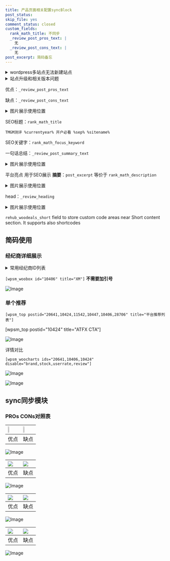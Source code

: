 ```yaml
---
title: 产品页面相关配置syncBlock
post_status: 
skip_file: yes
comment_status: closed
custom_fields:
  rank_math_title: 不同步
  _review_post_pros_text: |
    无
  _review_post_cons_text: |
    无
post_excerpt: 简码备忘
---
```

<details><summary>wordpress多站点无法新建站点</summary>

<li>和报错需要清理cookies一样的原因</li>
<li>wp-config.php里面<code>define( 'SUBDOMAIN_INSTALL', false );//子域名安装</code></li>
<li>新建子站点是用<code>define( 'SUBDOMAIN_INSTALL', true);//子域名安装</code> 完成以后，改成<code>false</code></li>
</details>

<details><summary>站点升级和相关版本问题</summary>

<p>wordpress：5.9.9
woocommerce：7.5.1
出现问题的地方：主题选项里面>><strong>Product layout >>compact style</strong></p>
<p>如何出现没有用过的字段 导致无法保存。先导出配置 然后进行修改，后面再次恢复即可。</p>
<p>出现部分字段无法显示时，需要返回默认布局后，对产品进行保存就好了。</p>
<p></p>
</details>

优点：`_review_post_pros_text`

缺点：`_review_post_cons_text`

<details><summary>图片展示使用位置</summary>

<img src="https://prod-files-secure.s3.us-west-2.amazonaws.com/39ed1227-6d7d-4570-be36-9ccd4a2c4241/f51d3d83-55d4-4bdf-9604-f37ec77ab556/Untitled.png?X-Amz-Algorithm=AWS4-HMAC-SHA256&X-Amz-Content-Sha256=UNSIGNED-PAYLOAD&X-Amz-Credential=ASIAZI2LB4667OFXR2HT%2F20250505%2Fus-west-2%2Fs3%2Faws4_request&X-Amz-Date=20250505T165519Z&X-Amz-Expires=3600&X-Amz-Security-Token=IQoJb3JpZ2luX2VjEIj%2F%2F%2F%2F%2F%2F%2F%2F%2F%2FwEaCXVzLXdlc3QtMiJIMEYCIQCwn%2BuvwDW24eP0rdUBAaCcAsLmLfWe7zjsfo7YujhXowIhAJj2A889Uje5KT0TL14mi7HgAAAj4eh%2BLyqNV%2FYj6ZaOKv8DCDEQABoMNjM3NDIzMTgzODA1IgzacJKdqTFRcW1J0Woq3APLzlzwObswASVCVlmbnWJSRybC86VhT%2B8rliEobs7GfWufaU0HhjBuJm%2FWgKfben8QAFQnRsO60VigQau8JTWR8NnyEvDE2MGcm2lXjdrDEZFn9l%2Fw3a%2BGz7AS%2BN0dQ8u2JIPI4761dWz8FpDcHuvEg4ovGm2HfgLOKp9zomwmH51EpTzHFepYdb9SHNzm19cdqDE0gT8QfmugsAfDdP1367OxJhWNy%2FUpG3nax9DxIE%2BBypNU0LAO5kUo9UNFsXSRcDU7EywVZHv9llC0D%2FfR87P4h2jC0%2FHWUEJVF%2B%2Bo9vqSaWGtg3TF8T6qTIQxlohycKvz%2BS81yTGPkQvuI7HdM1fbGcRk4bYCFgU1yxdITmJKNmZ2hq5VVOjgPVUJ8gkKQ5M2W5ZmTc5XwZ5CSDP6eNmJae8V0i1OFgEXuledArndqEKniVtXtE62jHumjqiQ09yDebJZNV8CewjZr%2Bd%2BUTE9lgabCsyStqOTmNk4KlnlQt0Nwpjmiqfecm7PKALNXnknhKxhjnCVVhmfVee663xvojAm7Nb%2BhCCSLu63R0DTOTyrZnSK29zNUMR2nydLuzH4Y1Q1CJsADKt0q6vfr1qd%2FlIbNrYtXUCu%2FMhMt48imc%2BsnfmArZuIczDsx%2BPABjqkAbiKmwsWOQKWyun79QFvkxef5EPWOqLpzJGJWrXIfgep1z6TwR95i1eSL43I9vwtHXhjZF8tcz%2FLArhysZIPsgIoOwPXRNMb%2BrigVWkMASXUPdcn%2BBoakQLTBXLNMuSNluaS9W2B3F1wkMkpzK5KisGErnUNiNNLEbA%2FXDA2Xbjm2ZyP4R%2BanRHsDKM9dl5nqtHAMtIH8Z%2FCScLawjwgOZ8AE93Q&X-Amz-Signature=f3f5180ee25b184240e08cc333a55536892a368a342ac11d94d9b8df97b94676&X-Amz-SignedHeaders=host&x-id=GetObject" alt="Image">
</details>

SEO标题：`rank_math_title`

`TMGM测评 %currentyear% 开户必看 %sep% %sitename%`

SEO关键字：`rank_math_focus_keyword`

一句话总结：`_review_post_summary_text`

<details><summary>图片展示使用位置</summary>

<img src="https://prod-files-secure.s3.us-west-2.amazonaws.com/39ed1227-6d7d-4570-be36-9ccd4a2c4241/4b96a922-296c-4f4e-8630-d1c870cbce01/Untitled.png?X-Amz-Algorithm=AWS4-HMAC-SHA256&X-Amz-Content-Sha256=UNSIGNED-PAYLOAD&X-Amz-Credential=ASIAZI2LB4667ZNPOWT6%2F20250505%2Fus-west-2%2Fs3%2Faws4_request&X-Amz-Date=20250505T165519Z&X-Amz-Expires=3600&X-Amz-Security-Token=IQoJb3JpZ2luX2VjEIj%2F%2F%2F%2F%2F%2F%2F%2F%2F%2FwEaCXVzLXdlc3QtMiJIMEYCIQDO8Eutv7cn%2B6Dlo6OWZKhpzS3k85ewdyoxjnpE%2BR5j%2FQIhAPUkocoeUrxabs3Qb4jhkMC7p6lgJFhnQb4r%2Bglt1qNfKv8DCDEQABoMNjM3NDIzMTgzODA1IgzEb1wEezwgrFXbk8Eq3AOQrL7O%2Fy%2BiRGBOPTe9fllBE6WK5O5f0azUVlFRn69id481m2fKM20VU%2Bf3PAlgHZi4u5yzElH%2B6CGeCb791V3wWTxDUjO9y5DVuAcaOHSIIM0suA4AqA1I455lR3KeqP1tQprHgUHHr%2BUWZn1JqyHQmbqfZFYR2UzCu3n%2BRyzT999td11Zywhz%2BFimKCwrebn1t78%2FWdwcLjQtnXqhqdQwuQ59s%2F8hC3HRN3eN3TmTMKygB5bX1R9DqFERJREe9stCBhtcp8tyoRLJoOxxKwHcFNhi9nk4rfF1QThkWpg%2FgDBGrEQfcykPGqAcDUmF35iaWdcCz57QspN%2FFRi%2FReaUllgYmO7Kb8nsHiYehtRakrf1DsyVNM8uddQsqMGneYqqZx4gNeAbo7PjdChnm2DhqdGscA3wE9InANmyY%2FK00AHoFk9dUGaOpVmklg7er5dTf88Ku%2FMVWwj2CRfnxTRPAyqMIC2V4NwnBiGt1W8%2BZaBShZh3hvpHyUzwxovCYAlX5cx7ck1hJMVTjAbL9sgVb2F0PDObFj9LYzNw5NvVAYNkTUMOU9zM5Tc6ZObEx2fYsWM2D1%2B6I%2BN4YB%2FJpPRj7H4iGElhsBg3pZ%2F9VjeRdml779DHOa2vW%2B7A3DDEx%2BPABjqkAfB3kGy7pUjNZLWrC2svu76tx7tvmRPMlUa2NiNegCQBBBizS3GLCGHE4eNzs92mf9%2BbiGdzSyGi5YG0fCm7A6mOlzPnDIjtBZOFzpNsmxTvLUy10G%2Bhdk%2B%2BhgiK5fOlGUOfO6pmFwNTDpkpz20DjOIudWa3yhhOK4X2SWQ1JtmcLsXWhIwXmmUNYDt6ZcMdILlGmdVRkfwFbIKtS6xBLisPuyBh&X-Amz-Signature=93af9d9aae292f33e767e3a1a6658e90f242c6044eaf8e68f2d866ee84410036&X-Amz-SignedHeaders=host&x-id=GetObject" alt="Image">
</details>

平台亮点 用于SEO展示 **摘要**：`post_excerpt`  等价于 `rank_math_description`

<details><summary>图片展示使用位置</summary>

<img src="https://prod-files-secure.s3.us-west-2.amazonaws.com/39ed1227-6d7d-4570-be36-9ccd4a2c4241/1ee11f63-b60a-4dfe-a7a7-d58ff23b5d88/Untitled.png?X-Amz-Algorithm=AWS4-HMAC-SHA256&X-Amz-Content-Sha256=UNSIGNED-PAYLOAD&X-Amz-Credential=ASIAZI2LB4662WZX3JPR%2F20250505%2Fus-west-2%2Fs3%2Faws4_request&X-Amz-Date=20250505T165520Z&X-Amz-Expires=3600&X-Amz-Security-Token=IQoJb3JpZ2luX2VjEIj%2F%2F%2F%2F%2F%2F%2F%2F%2F%2FwEaCXVzLXdlc3QtMiJHMEUCICyHvFn8t3qNtfvUu4hHedNxyv2dSdOpsq%2FOlgs8HMEJAiEA8TlJig7VWHNv24dtYyMnvUJFw3wWU%2Fe2PKw7%2BNDK3nAq%2FwMIMRAAGgw2Mzc0MjMxODM4MDUiDB4vO%2BBV8lLG28ROZSrcA6aIsNA79danKDwISPLvySNoby9UWsTi%2F%2FSJhHak5xe6o12h1DdJNZe6Db8FcbK212ycYBMN8gqXYN68OQj7pCnLrRuuMF0zgNfkkm1OJOzSxFlHHMKrEYqJ%2Bc3pcM%2BAt%2Bkg9eGtSmlGGMhzQaBQEtPgJcfmjrqrY%2F6SGIePwnRwYaumZkyBV%2BV%2FGKF0RQ7lCxwNJrqnQT56W1vXuPBHuZq7TEsnBJ1fL5suDCMBxQKNyt%2BLu%2Bhdex2pBzE3iQAiC19ncPDRUMzLSV6pd4sOKdQXoONvm%2FTlw5uyLN5ucpoVt2hbUXqnBUfpt9tE9PHyBOMspJBm00DvAKLa1Vm8fssmpwsR8nRv%2F0fVWdypnRCcecD0avHDEBICZFS69SfMSQqpgGtth7UyhRfK5%2B4yDFEJclS05LoHtJNYx8ii2a42v5c04cGvRgSNrAzOqDNj0JSqna3SclAAiNGWTeiPDCkLFxzXU0IHPS8Ah5QfEAPLeBLtqOc9LDQom4IP0ZwOkVkr9tFPy1%2B6IQ8WvuJMZEgDqdcbTnKmcZx9A4AKZOJq%2BBnFOYjPo1sn735REXPB%2FwU7QptqevZ81jn1ECcBidd0SLG8wGob6w5v4bdlGPh%2BaSYb%2FvESs6g8owNJMN3I48AGOqUBh7SC5p5jz8%2B6ifWGlawVRzEkYwSPMmAzxOHMxnAoLBB09Zklsto4gcBd3iLkojXai0TuQprXLbW2Gq64R8tZZqmy2mLiU0dnhn6evnxJ%2FIbF6rCQuf7igwI5WLAjN8IfQ%2FQYlVZ66psCA5KNgJm%2BHrqhhDGW3t2h7VULaTn9bQgh%2Fvhg%2FfBRFKyS7ZIGylqQ4X2GSLSWrHdiGWYOyhLHujwHvZSd&X-Amz-Signature=ccbbf2fe51e8c26245c000ab7a7c6570b5db8074e4e027030f198068ca1feeaa&X-Amz-SignedHeaders=host&x-id=GetObject" alt="Image">
<img src="https://prod-files-secure.s3.us-west-2.amazonaws.com/39ed1227-6d7d-4570-be36-9ccd4a2c4241/ad4118b5-78d8-4fbe-801e-3b29b5d99c01/Untitled.png?X-Amz-Algorithm=AWS4-HMAC-SHA256&X-Amz-Content-Sha256=UNSIGNED-PAYLOAD&X-Amz-Credential=ASIAZI2LB4662WZX3JPR%2F20250505%2Fus-west-2%2Fs3%2Faws4_request&X-Amz-Date=20250505T165520Z&X-Amz-Expires=3600&X-Amz-Security-Token=IQoJb3JpZ2luX2VjEIj%2F%2F%2F%2F%2F%2F%2F%2F%2F%2FwEaCXVzLXdlc3QtMiJHMEUCICyHvFn8t3qNtfvUu4hHedNxyv2dSdOpsq%2FOlgs8HMEJAiEA8TlJig7VWHNv24dtYyMnvUJFw3wWU%2Fe2PKw7%2BNDK3nAq%2FwMIMRAAGgw2Mzc0MjMxODM4MDUiDB4vO%2BBV8lLG28ROZSrcA6aIsNA79danKDwISPLvySNoby9UWsTi%2F%2FSJhHak5xe6o12h1DdJNZe6Db8FcbK212ycYBMN8gqXYN68OQj7pCnLrRuuMF0zgNfkkm1OJOzSxFlHHMKrEYqJ%2Bc3pcM%2BAt%2Bkg9eGtSmlGGMhzQaBQEtPgJcfmjrqrY%2F6SGIePwnRwYaumZkyBV%2BV%2FGKF0RQ7lCxwNJrqnQT56W1vXuPBHuZq7TEsnBJ1fL5suDCMBxQKNyt%2BLu%2Bhdex2pBzE3iQAiC19ncPDRUMzLSV6pd4sOKdQXoONvm%2FTlw5uyLN5ucpoVt2hbUXqnBUfpt9tE9PHyBOMspJBm00DvAKLa1Vm8fssmpwsR8nRv%2F0fVWdypnRCcecD0avHDEBICZFS69SfMSQqpgGtth7UyhRfK5%2B4yDFEJclS05LoHtJNYx8ii2a42v5c04cGvRgSNrAzOqDNj0JSqna3SclAAiNGWTeiPDCkLFxzXU0IHPS8Ah5QfEAPLeBLtqOc9LDQom4IP0ZwOkVkr9tFPy1%2B6IQ8WvuJMZEgDqdcbTnKmcZx9A4AKZOJq%2BBnFOYjPo1sn735REXPB%2FwU7QptqevZ81jn1ECcBidd0SLG8wGob6w5v4bdlGPh%2BaSYb%2FvESs6g8owNJMN3I48AGOqUBh7SC5p5jz8%2B6ifWGlawVRzEkYwSPMmAzxOHMxnAoLBB09Zklsto4gcBd3iLkojXai0TuQprXLbW2Gq64R8tZZqmy2mLiU0dnhn6evnxJ%2FIbF6rCQuf7igwI5WLAjN8IfQ%2FQYlVZ66psCA5KNgJm%2BHrqhhDGW3t2h7VULaTn9bQgh%2Fvhg%2FfBRFKyS7ZIGylqQ4X2GSLSWrHdiGWYOyhLHujwHvZSd&X-Amz-Signature=a516cc6109e6a44ac4b891dc950c5ff7a54e4876ded2fb12cef7e748053d89cb&X-Amz-SignedHeaders=host&x-id=GetObject" alt="Image">
<img src="https://prod-files-secure.s3.us-west-2.amazonaws.com/39ed1227-6d7d-4570-be36-9ccd4a2c4241/a38cf7c9-a79c-4b64-9e94-13589fe0758b/Untitled.png?X-Amz-Algorithm=AWS4-HMAC-SHA256&X-Amz-Content-Sha256=UNSIGNED-PAYLOAD&X-Amz-Credential=ASIAZI2LB4662WZX3JPR%2F20250505%2Fus-west-2%2Fs3%2Faws4_request&X-Amz-Date=20250505T165520Z&X-Amz-Expires=3600&X-Amz-Security-Token=IQoJb3JpZ2luX2VjEIj%2F%2F%2F%2F%2F%2F%2F%2F%2F%2FwEaCXVzLXdlc3QtMiJHMEUCICyHvFn8t3qNtfvUu4hHedNxyv2dSdOpsq%2FOlgs8HMEJAiEA8TlJig7VWHNv24dtYyMnvUJFw3wWU%2Fe2PKw7%2BNDK3nAq%2FwMIMRAAGgw2Mzc0MjMxODM4MDUiDB4vO%2BBV8lLG28ROZSrcA6aIsNA79danKDwISPLvySNoby9UWsTi%2F%2FSJhHak5xe6o12h1DdJNZe6Db8FcbK212ycYBMN8gqXYN68OQj7pCnLrRuuMF0zgNfkkm1OJOzSxFlHHMKrEYqJ%2Bc3pcM%2BAt%2Bkg9eGtSmlGGMhzQaBQEtPgJcfmjrqrY%2F6SGIePwnRwYaumZkyBV%2BV%2FGKF0RQ7lCxwNJrqnQT56W1vXuPBHuZq7TEsnBJ1fL5suDCMBxQKNyt%2BLu%2Bhdex2pBzE3iQAiC19ncPDRUMzLSV6pd4sOKdQXoONvm%2FTlw5uyLN5ucpoVt2hbUXqnBUfpt9tE9PHyBOMspJBm00DvAKLa1Vm8fssmpwsR8nRv%2F0fVWdypnRCcecD0avHDEBICZFS69SfMSQqpgGtth7UyhRfK5%2B4yDFEJclS05LoHtJNYx8ii2a42v5c04cGvRgSNrAzOqDNj0JSqna3SclAAiNGWTeiPDCkLFxzXU0IHPS8Ah5QfEAPLeBLtqOc9LDQom4IP0ZwOkVkr9tFPy1%2B6IQ8WvuJMZEgDqdcbTnKmcZx9A4AKZOJq%2BBnFOYjPo1sn735REXPB%2FwU7QptqevZ81jn1ECcBidd0SLG8wGob6w5v4bdlGPh%2BaSYb%2FvESs6g8owNJMN3I48AGOqUBh7SC5p5jz8%2B6ifWGlawVRzEkYwSPMmAzxOHMxnAoLBB09Zklsto4gcBd3iLkojXai0TuQprXLbW2Gq64R8tZZqmy2mLiU0dnhn6evnxJ%2FIbF6rCQuf7igwI5WLAjN8IfQ%2FQYlVZ66psCA5KNgJm%2BHrqhhDGW3t2h7VULaTn9bQgh%2Fvhg%2FfBRFKyS7ZIGylqQ4X2GSLSWrHdiGWYOyhLHujwHvZSd&X-Amz-Signature=0eaf7452be292632e868d689f322971903544670e93f922bfe55ba1a1e3133fe&X-Amz-SignedHeaders=host&x-id=GetObject" alt="Image">
<img src="https://prod-files-secure.s3.us-west-2.amazonaws.com/39ed1227-6d7d-4570-be36-9ccd4a2c4241/7da6fc1e-d2ac-42ae-8c75-cb5749aa18f6/Untitled.png?X-Amz-Algorithm=AWS4-HMAC-SHA256&X-Amz-Content-Sha256=UNSIGNED-PAYLOAD&X-Amz-Credential=ASIAZI2LB4662WZX3JPR%2F20250505%2Fus-west-2%2Fs3%2Faws4_request&X-Amz-Date=20250505T165520Z&X-Amz-Expires=3600&X-Amz-Security-Token=IQoJb3JpZ2luX2VjEIj%2F%2F%2F%2F%2F%2F%2F%2F%2F%2FwEaCXVzLXdlc3QtMiJHMEUCICyHvFn8t3qNtfvUu4hHedNxyv2dSdOpsq%2FOlgs8HMEJAiEA8TlJig7VWHNv24dtYyMnvUJFw3wWU%2Fe2PKw7%2BNDK3nAq%2FwMIMRAAGgw2Mzc0MjMxODM4MDUiDB4vO%2BBV8lLG28ROZSrcA6aIsNA79danKDwISPLvySNoby9UWsTi%2F%2FSJhHak5xe6o12h1DdJNZe6Db8FcbK212ycYBMN8gqXYN68OQj7pCnLrRuuMF0zgNfkkm1OJOzSxFlHHMKrEYqJ%2Bc3pcM%2BAt%2Bkg9eGtSmlGGMhzQaBQEtPgJcfmjrqrY%2F6SGIePwnRwYaumZkyBV%2BV%2FGKF0RQ7lCxwNJrqnQT56W1vXuPBHuZq7TEsnBJ1fL5suDCMBxQKNyt%2BLu%2Bhdex2pBzE3iQAiC19ncPDRUMzLSV6pd4sOKdQXoONvm%2FTlw5uyLN5ucpoVt2hbUXqnBUfpt9tE9PHyBOMspJBm00DvAKLa1Vm8fssmpwsR8nRv%2F0fVWdypnRCcecD0avHDEBICZFS69SfMSQqpgGtth7UyhRfK5%2B4yDFEJclS05LoHtJNYx8ii2a42v5c04cGvRgSNrAzOqDNj0JSqna3SclAAiNGWTeiPDCkLFxzXU0IHPS8Ah5QfEAPLeBLtqOc9LDQom4IP0ZwOkVkr9tFPy1%2B6IQ8WvuJMZEgDqdcbTnKmcZx9A4AKZOJq%2BBnFOYjPo1sn735REXPB%2FwU7QptqevZ81jn1ECcBidd0SLG8wGob6w5v4bdlGPh%2BaSYb%2FvESs6g8owNJMN3I48AGOqUBh7SC5p5jz8%2B6ifWGlawVRzEkYwSPMmAzxOHMxnAoLBB09Zklsto4gcBd3iLkojXai0TuQprXLbW2Gq64R8tZZqmy2mLiU0dnhn6evnxJ%2FIbF6rCQuf7igwI5WLAjN8IfQ%2FQYlVZ66psCA5KNgJm%2BHrqhhDGW3t2h7VULaTn9bQgh%2Fvhg%2FfBRFKyS7ZIGylqQ4X2GSLSWrHdiGWYOyhLHujwHvZSd&X-Amz-Signature=d40245272b1b479c5735d2e20183f87c7429a6725ad2013696d8394116c3ad3d&X-Amz-SignedHeaders=host&x-id=GetObject" alt="Image">
<img src="https://prod-files-secure.s3.us-west-2.amazonaws.com/39ed1227-6d7d-4570-be36-9ccd4a2c4241/7e97f40a-eaee-47f5-b2f9-475f96808fa7/Untitled.png?X-Amz-Algorithm=AWS4-HMAC-SHA256&X-Amz-Content-Sha256=UNSIGNED-PAYLOAD&X-Amz-Credential=ASIAZI2LB4662WZX3JPR%2F20250505%2Fus-west-2%2Fs3%2Faws4_request&X-Amz-Date=20250505T165520Z&X-Amz-Expires=3600&X-Amz-Security-Token=IQoJb3JpZ2luX2VjEIj%2F%2F%2F%2F%2F%2F%2F%2F%2F%2FwEaCXVzLXdlc3QtMiJHMEUCICyHvFn8t3qNtfvUu4hHedNxyv2dSdOpsq%2FOlgs8HMEJAiEA8TlJig7VWHNv24dtYyMnvUJFw3wWU%2Fe2PKw7%2BNDK3nAq%2FwMIMRAAGgw2Mzc0MjMxODM4MDUiDB4vO%2BBV8lLG28ROZSrcA6aIsNA79danKDwISPLvySNoby9UWsTi%2F%2FSJhHak5xe6o12h1DdJNZe6Db8FcbK212ycYBMN8gqXYN68OQj7pCnLrRuuMF0zgNfkkm1OJOzSxFlHHMKrEYqJ%2Bc3pcM%2BAt%2Bkg9eGtSmlGGMhzQaBQEtPgJcfmjrqrY%2F6SGIePwnRwYaumZkyBV%2BV%2FGKF0RQ7lCxwNJrqnQT56W1vXuPBHuZq7TEsnBJ1fL5suDCMBxQKNyt%2BLu%2Bhdex2pBzE3iQAiC19ncPDRUMzLSV6pd4sOKdQXoONvm%2FTlw5uyLN5ucpoVt2hbUXqnBUfpt9tE9PHyBOMspJBm00DvAKLa1Vm8fssmpwsR8nRv%2F0fVWdypnRCcecD0avHDEBICZFS69SfMSQqpgGtth7UyhRfK5%2B4yDFEJclS05LoHtJNYx8ii2a42v5c04cGvRgSNrAzOqDNj0JSqna3SclAAiNGWTeiPDCkLFxzXU0IHPS8Ah5QfEAPLeBLtqOc9LDQom4IP0ZwOkVkr9tFPy1%2B6IQ8WvuJMZEgDqdcbTnKmcZx9A4AKZOJq%2BBnFOYjPo1sn735REXPB%2FwU7QptqevZ81jn1ECcBidd0SLG8wGob6w5v4bdlGPh%2BaSYb%2FvESs6g8owNJMN3I48AGOqUBh7SC5p5jz8%2B6ifWGlawVRzEkYwSPMmAzxOHMxnAoLBB09Zklsto4gcBd3iLkojXai0TuQprXLbW2Gq64R8tZZqmy2mLiU0dnhn6evnxJ%2FIbF6rCQuf7igwI5WLAjN8IfQ%2FQYlVZ66psCA5KNgJm%2BHrqhhDGW3t2h7VULaTn9bQgh%2Fvhg%2FfBRFKyS7ZIGylqQ4X2GSLSWrHdiGWYOyhLHujwHvZSd&X-Amz-Signature=3705a9f0ec6eb96d4559fa5474f3cc12f71c766b68cee0868e7a0957885fe309&X-Amz-SignedHeaders=host&x-id=GetObject" alt="Image">
</details>

head：`_review_heading`

<details><summary>图片展示使用位置</summary>

<img src="https://prod-files-secure.s3.us-west-2.amazonaws.com/39ed1227-6d7d-4570-be36-9ccd4a2c4241/3a4650ad-9887-415c-889a-edd51fa54f27/Untitled.png?X-Amz-Algorithm=AWS4-HMAC-SHA256&X-Amz-Content-Sha256=UNSIGNED-PAYLOAD&X-Amz-Credential=ASIAZI2LB466ZQG2DD2Q%2F20250505%2Fus-west-2%2Fs3%2Faws4_request&X-Amz-Date=20250505T165521Z&X-Amz-Expires=3600&X-Amz-Security-Token=IQoJb3JpZ2luX2VjEIj%2F%2F%2F%2F%2F%2F%2F%2F%2F%2FwEaCXVzLXdlc3QtMiJHMEUCIDiQiqYkJyyVvOUFkXlIS1zXXMWSOcPdoN67a7XVkJLpAiEApdUazbeL9LfnCYUmjQCsKFmbHmxq3pffAQS6MsmlJnYq%2FwMIMRAAGgw2Mzc0MjMxODM4MDUiDPpOSX5YkZzRYvpESyrcAxaEk%2BnOxRYClUbe9cbVMgyok81j6FNpX7UeMnE9qD10vN8GY6Y0jc5M4EmohK%2FsizwXh%2BruvP9SxbZSgam7lit0D5KwAKJ4%2BkWJTm0UAczwwEN%2FaCNrJ6rOfoLJGrmJ%2FkYsT6TytK3ceXlpP3N2cSelVJtkCWwLKHYK4ld6K2AWBThZtO%2BroO7bHg8WSiBpyugmPFMjtvea19UK3XREi6gQg9QtPAemMpHK3frdlHHpG8XBoKEJmsuLXze%2BNA4VtCIEEMQIel8ApsTNWAX0EY5m%2FVWubmpfAJ147AhA9p6qp5w6fE9UlGXPfMae%2BZmnESyMlAc691I381BoN3Mz5zccvGxSigr35Vi1U9FOJPUeVznVd23meMws6H1wswDmSteVzN%2FJ7nWsvhjsPj0iQvjpdvwOCLNc4uGrqRhtvoxFbOCsbPWxpcirhx46OPYqiMSWM0kwm4192QCVbBz2p8lNJxIoV%2FMeTuoMqnS6Sv82upmmz%2BfQ7OHJPrCudwIP6JSCl177LsQ0zEvBKrP8IsGyeCH6h1OXHm9L3xQHMUPd%2BNKmLwtSb1SXIma%2F%2Fuy80lij1i8%2BcjwUXKp1wWVMF35FLcZ1RbsxHZUQ9meX8FNn8HDACuHHPOY8QurBML7H48AGOqUBhqEteBONQiJTcDEQjB4%2Bo46GdqVysi8EgxxFUBIxcTP4yPy%2BfoahSAVhN5OIJTaScaqYn3juRIo8inaeKH61F4TaxlgVNAdMW7eokONGcW%2BIgfeEOT%2B%2FYS3NLr5GIO3EZSTvNxDe1e3aOs0X3wVL373joJdWD9n6VRlzGYhRL%2Fm0HtDXw6Yj7BMhAGviX%2BkREQMuXIvCqRt%2F%2FX1a0b7A1ww%2BFZZm&X-Amz-Signature=106f69a10781d4265233499452073125407e0d73e81c924244804fe4706c3cfc&X-Amz-SignedHeaders=host&x-id=GetObject" alt="Image">
</details>

`rehub_woodeals_short`	field to store custom code areas near Short content section. It supports also shortcodes



## 简码使用

### 经纪商详细展示

<details><summary>常用经纪商ID列表</summary>

<pre><code class="php">嘉盛 ===> 20641  [wpsm_woobox id="20641" title="嘉盛"]
易信easymarkets ===> 11542  [wpsm_woobox id="11542" title="易信easymarkets"]
ATFX外汇 ===> 10424  [wpsm_woobox id="10424" title="ATFX"]
XM ===> 10406  [wpsm_woobox id="10406" title="XM"]
TMGM ===> 29622  [wpsm_woobox id="29622" title="TMGM"]
HYCM ===> 10447  [wpsm_woobox id="10447" title="HYCM"]
fpmarkets澳福外汇 ===> 20639  [wpsm_woobox id="20639" title="fpmarkets澳福外汇"]</code></pre>
</details>

`[wpsm_woobox id="10406" title="XM"]` **不需要加引号**

![Image](https://prod-files-secure.s3.us-west-2.amazonaws.com/39ed1227-6d7d-4570-be36-9ccd4a2c4241/4f898f9d-0fa7-4e43-acd3-ac6bc7be575a/Untitled.png?X-Amz-Algorithm=AWS4-HMAC-SHA256&X-Amz-Content-Sha256=UNSIGNED-PAYLOAD&X-Amz-Credential=ASIAZI2LB4662JYIV32U%2F20250505%2Fus-west-2%2Fs3%2Faws4_request&X-Amz-Date=20250505T165516Z&X-Amz-Expires=3600&X-Amz-Security-Token=IQoJb3JpZ2luX2VjEIj%2F%2F%2F%2F%2F%2F%2F%2F%2F%2FwEaCXVzLXdlc3QtMiJHMEUCIEjBW91iQZLPVETuPi2PmhGNxXuRxcg%2FTTPxcS6ixPf6AiEArbQPffRZ7TvV1vSzyujR6NALERfEylE6jpgd6nIWW2sq%2FwMIMRAAGgw2Mzc0MjMxODM4MDUiDIgDv8t%2BGlmWfk8cfyrcA8klF8xtw7isu1MArPWJtVaB7Arh0kJGNlAc29ZyPQObHMk54KToe1tLplgotmGi4bHgyDLa2Wehtwxmg5WJgmziR2uGW83WY2G0FZXWz59jDDULZlhl5%2FAc%2BnBWMroVpOk9ts%2FOkTrpco5kiMTfBCe3iVVDRPhTqF54w%2BNvruxuRkSbD9lOsAbNx5u2pZpgnycocuKjQWKyKWKlut%2F%2BK%2BmAYa69tv5LjgNk4wi3kihT5IKZpZmRH5lio3TyY6oRM4SWB%2FZMYUSSRUnvw6SeqzN6lio0fcFpQIswVGKZ1xyiKaIqggTEPJItKRyGY%2FOzoNBFHosVI7HLgMCLeosmP7ZMz6AZSGA7%2BUW29BIugueyVibqZa1qNyyD3Ccb6rex2a2ob3Vdz2q%2B1X%2FnPP14s32hfSQCWH0btKTH7bh034eaIbC%2Fm08lbKDsdsjGWJQOQTrr8Gq85eDsE1oczB6YSRWkbj1X%2BdGj%2F23Uc6dgZPPXOhM5OFdxYGRdNiVeGmgZev1xhCwTVclPIU3WmJAqyCnUDmfo7f%2FZSTPi5IGx3W6FJqtqw2a0lYxVCmPSNMrWynEv%2F6jpqf7j%2BOUUfzgFN9wqaDZXmC3NC0oZYXmpqusSq6d6D0ZAi0kZ1oNAMKLH48AGOqUBOwq0FAoo0%2BFvwfmqQ9hkvNFVrfZYRyMp2gCu5mcwREul1gGRdvPvQSy9UPOICYj1ld5AJsRrOMLhips8PB9HHwHIDYgZrVCdzJrFnwUyL4EPVF99pth2N8eHsC4YN%2BWJShsq3AQGeZqivL6CIOn6l0gIfEZLovpSGk5Pb6UtKJMmqlWwU5EA4oxwVWehnQHsHpvNFup0OnEUU3KGzB8gzFTa5mlZ&X-Amz-Signature=c36d1d42bb86ec2a28f1b531c64af8f0be00eef0d5c1b6196885aa97f5d7e1e0&X-Amz-SignedHeaders=host&x-id=GetObject)

### 单个推荐
`[wpsm_top postid="20641,10424,11542,10447,10406,28706" title="平台推荐列表"]`

[wpsm_top postid="10424" title="ATFX CTA"]

![Image](https://prod-files-secure.s3.us-west-2.amazonaws.com/39ed1227-6d7d-4570-be36-9ccd4a2c4241/5ac620dc-51a8-48b6-b55d-91f47299193c/Untitled.png?X-Amz-Algorithm=AWS4-HMAC-SHA256&X-Amz-Content-Sha256=UNSIGNED-PAYLOAD&X-Amz-Credential=ASIAZI2LB4662JYIV32U%2F20250505%2Fus-west-2%2Fs3%2Faws4_request&X-Amz-Date=20250505T165516Z&X-Amz-Expires=3600&X-Amz-Security-Token=IQoJb3JpZ2luX2VjEIj%2F%2F%2F%2F%2F%2F%2F%2F%2F%2FwEaCXVzLXdlc3QtMiJHMEUCIEjBW91iQZLPVETuPi2PmhGNxXuRxcg%2FTTPxcS6ixPf6AiEArbQPffRZ7TvV1vSzyujR6NALERfEylE6jpgd6nIWW2sq%2FwMIMRAAGgw2Mzc0MjMxODM4MDUiDIgDv8t%2BGlmWfk8cfyrcA8klF8xtw7isu1MArPWJtVaB7Arh0kJGNlAc29ZyPQObHMk54KToe1tLplgotmGi4bHgyDLa2Wehtwxmg5WJgmziR2uGW83WY2G0FZXWz59jDDULZlhl5%2FAc%2BnBWMroVpOk9ts%2FOkTrpco5kiMTfBCe3iVVDRPhTqF54w%2BNvruxuRkSbD9lOsAbNx5u2pZpgnycocuKjQWKyKWKlut%2F%2BK%2BmAYa69tv5LjgNk4wi3kihT5IKZpZmRH5lio3TyY6oRM4SWB%2FZMYUSSRUnvw6SeqzN6lio0fcFpQIswVGKZ1xyiKaIqggTEPJItKRyGY%2FOzoNBFHosVI7HLgMCLeosmP7ZMz6AZSGA7%2BUW29BIugueyVibqZa1qNyyD3Ccb6rex2a2ob3Vdz2q%2B1X%2FnPP14s32hfSQCWH0btKTH7bh034eaIbC%2Fm08lbKDsdsjGWJQOQTrr8Gq85eDsE1oczB6YSRWkbj1X%2BdGj%2F23Uc6dgZPPXOhM5OFdxYGRdNiVeGmgZev1xhCwTVclPIU3WmJAqyCnUDmfo7f%2FZSTPi5IGx3W6FJqtqw2a0lYxVCmPSNMrWynEv%2F6jpqf7j%2BOUUfzgFN9wqaDZXmC3NC0oZYXmpqusSq6d6D0ZAi0kZ1oNAMKLH48AGOqUBOwq0FAoo0%2BFvwfmqQ9hkvNFVrfZYRyMp2gCu5mcwREul1gGRdvPvQSy9UPOICYj1ld5AJsRrOMLhips8PB9HHwHIDYgZrVCdzJrFnwUyL4EPVF99pth2N8eHsC4YN%2BWJShsq3AQGeZqivL6CIOn6l0gIfEZLovpSGk5Pb6UtKJMmqlWwU5EA4oxwVWehnQHsHpvNFup0OnEUU3KGzB8gzFTa5mlZ&X-Amz-Signature=5b279b39831cf2bc49a1d81a77b1d2f79726bd43d47f39e4b659b1343204aea1&X-Amz-SignedHeaders=host&x-id=GetObject)

详情对比

`[wpsm_woocharts ids="20641,10406,10424" disable="brand,stock,userrate,review"]`

![Image](https://prod-files-secure.s3.us-west-2.amazonaws.com/39ed1227-6d7d-4570-be36-9ccd4a2c4241/bf3ba45f-b9f3-4295-8aef-b4a495fd25f4/Untitled.png?X-Amz-Algorithm=AWS4-HMAC-SHA256&X-Amz-Content-Sha256=UNSIGNED-PAYLOAD&X-Amz-Credential=ASIAZI2LB4662JYIV32U%2F20250505%2Fus-west-2%2Fs3%2Faws4_request&X-Amz-Date=20250505T165516Z&X-Amz-Expires=3600&X-Amz-Security-Token=IQoJb3JpZ2luX2VjEIj%2F%2F%2F%2F%2F%2F%2F%2F%2F%2FwEaCXVzLXdlc3QtMiJHMEUCIEjBW91iQZLPVETuPi2PmhGNxXuRxcg%2FTTPxcS6ixPf6AiEArbQPffRZ7TvV1vSzyujR6NALERfEylE6jpgd6nIWW2sq%2FwMIMRAAGgw2Mzc0MjMxODM4MDUiDIgDv8t%2BGlmWfk8cfyrcA8klF8xtw7isu1MArPWJtVaB7Arh0kJGNlAc29ZyPQObHMk54KToe1tLplgotmGi4bHgyDLa2Wehtwxmg5WJgmziR2uGW83WY2G0FZXWz59jDDULZlhl5%2FAc%2BnBWMroVpOk9ts%2FOkTrpco5kiMTfBCe3iVVDRPhTqF54w%2BNvruxuRkSbD9lOsAbNx5u2pZpgnycocuKjQWKyKWKlut%2F%2BK%2BmAYa69tv5LjgNk4wi3kihT5IKZpZmRH5lio3TyY6oRM4SWB%2FZMYUSSRUnvw6SeqzN6lio0fcFpQIswVGKZ1xyiKaIqggTEPJItKRyGY%2FOzoNBFHosVI7HLgMCLeosmP7ZMz6AZSGA7%2BUW29BIugueyVibqZa1qNyyD3Ccb6rex2a2ob3Vdz2q%2B1X%2FnPP14s32hfSQCWH0btKTH7bh034eaIbC%2Fm08lbKDsdsjGWJQOQTrr8Gq85eDsE1oczB6YSRWkbj1X%2BdGj%2F23Uc6dgZPPXOhM5OFdxYGRdNiVeGmgZev1xhCwTVclPIU3WmJAqyCnUDmfo7f%2FZSTPi5IGx3W6FJqtqw2a0lYxVCmPSNMrWynEv%2F6jpqf7j%2BOUUfzgFN9wqaDZXmC3NC0oZYXmpqusSq6d6D0ZAi0kZ1oNAMKLH48AGOqUBOwq0FAoo0%2BFvwfmqQ9hkvNFVrfZYRyMp2gCu5mcwREul1gGRdvPvQSy9UPOICYj1ld5AJsRrOMLhips8PB9HHwHIDYgZrVCdzJrFnwUyL4EPVF99pth2N8eHsC4YN%2BWJShsq3AQGeZqivL6CIOn6l0gIfEZLovpSGk5Pb6UtKJMmqlWwU5EA4oxwVWehnQHsHpvNFup0OnEUU3KGzB8gzFTa5mlZ&X-Amz-Signature=06a8927fa46af52094316747a835610a543a9389fd50c212272d2368722c46f0&X-Amz-SignedHeaders=host&x-id=GetObject)

![Image](https://prod-files-secure.s3.us-west-2.amazonaws.com/39ed1227-6d7d-4570-be36-9ccd4a2c4241/30bc56ef-f383-4b48-9768-2ebc9e436ec0/Untitled.png?X-Amz-Algorithm=AWS4-HMAC-SHA256&X-Amz-Content-Sha256=UNSIGNED-PAYLOAD&X-Amz-Credential=ASIAZI2LB4662JYIV32U%2F20250505%2Fus-west-2%2Fs3%2Faws4_request&X-Amz-Date=20250505T165516Z&X-Amz-Expires=3600&X-Amz-Security-Token=IQoJb3JpZ2luX2VjEIj%2F%2F%2F%2F%2F%2F%2F%2F%2F%2FwEaCXVzLXdlc3QtMiJHMEUCIEjBW91iQZLPVETuPi2PmhGNxXuRxcg%2FTTPxcS6ixPf6AiEArbQPffRZ7TvV1vSzyujR6NALERfEylE6jpgd6nIWW2sq%2FwMIMRAAGgw2Mzc0MjMxODM4MDUiDIgDv8t%2BGlmWfk8cfyrcA8klF8xtw7isu1MArPWJtVaB7Arh0kJGNlAc29ZyPQObHMk54KToe1tLplgotmGi4bHgyDLa2Wehtwxmg5WJgmziR2uGW83WY2G0FZXWz59jDDULZlhl5%2FAc%2BnBWMroVpOk9ts%2FOkTrpco5kiMTfBCe3iVVDRPhTqF54w%2BNvruxuRkSbD9lOsAbNx5u2pZpgnycocuKjQWKyKWKlut%2F%2BK%2BmAYa69tv5LjgNk4wi3kihT5IKZpZmRH5lio3TyY6oRM4SWB%2FZMYUSSRUnvw6SeqzN6lio0fcFpQIswVGKZ1xyiKaIqggTEPJItKRyGY%2FOzoNBFHosVI7HLgMCLeosmP7ZMz6AZSGA7%2BUW29BIugueyVibqZa1qNyyD3Ccb6rex2a2ob3Vdz2q%2B1X%2FnPP14s32hfSQCWH0btKTH7bh034eaIbC%2Fm08lbKDsdsjGWJQOQTrr8Gq85eDsE1oczB6YSRWkbj1X%2BdGj%2F23Uc6dgZPPXOhM5OFdxYGRdNiVeGmgZev1xhCwTVclPIU3WmJAqyCnUDmfo7f%2FZSTPi5IGx3W6FJqtqw2a0lYxVCmPSNMrWynEv%2F6jpqf7j%2BOUUfzgFN9wqaDZXmC3NC0oZYXmpqusSq6d6D0ZAi0kZ1oNAMKLH48AGOqUBOwq0FAoo0%2BFvwfmqQ9hkvNFVrfZYRyMp2gCu5mcwREul1gGRdvPvQSy9UPOICYj1ld5AJsRrOMLhips8PB9HHwHIDYgZrVCdzJrFnwUyL4EPVF99pth2N8eHsC4YN%2BWJShsq3AQGeZqivL6CIOn6l0gIfEZLovpSGk5Pb6UtKJMmqlWwU5EA4oxwVWehnQHsHpvNFup0OnEUU3KGzB8gzFTa5mlZ&X-Amz-Signature=bb749040c9a3ca7443f915b8bc0622563839f07dc2e399749f8c864d1b5bd50a&X-Amz-SignedHeaders=host&x-id=GetObject)

## sync同步模块

### PROs CONs对照表

| <img src="https://cdn.ifttt.fun/gh/jarlin8/OSS@main/icons/customize/pros.svg" height="auto" width="37.3%"> | <img src="https://cdn.ifttt.fun/gh/jarlin8/OSS@main/icons/customize/cons.svg" height="auto" width="28.8%"> |
| :--- | :--- |
| 优点 | 缺点 |

![Image](https://prod-files-secure.s3.us-west-2.amazonaws.com/39ed1227-6d7d-4570-be36-9ccd4a2c4241/8742b755-dfb5-4004-9a5f-d6e561664bd8/Untitled.png?X-Amz-Algorithm=AWS4-HMAC-SHA256&X-Amz-Content-Sha256=UNSIGNED-PAYLOAD&X-Amz-Credential=ASIAZI2LB4662JYIV32U%2F20250505%2Fus-west-2%2Fs3%2Faws4_request&X-Amz-Date=20250505T165516Z&X-Amz-Expires=3600&X-Amz-Security-Token=IQoJb3JpZ2luX2VjEIj%2F%2F%2F%2F%2F%2F%2F%2F%2F%2FwEaCXVzLXdlc3QtMiJHMEUCIEjBW91iQZLPVETuPi2PmhGNxXuRxcg%2FTTPxcS6ixPf6AiEArbQPffRZ7TvV1vSzyujR6NALERfEylE6jpgd6nIWW2sq%2FwMIMRAAGgw2Mzc0MjMxODM4MDUiDIgDv8t%2BGlmWfk8cfyrcA8klF8xtw7isu1MArPWJtVaB7Arh0kJGNlAc29ZyPQObHMk54KToe1tLplgotmGi4bHgyDLa2Wehtwxmg5WJgmziR2uGW83WY2G0FZXWz59jDDULZlhl5%2FAc%2BnBWMroVpOk9ts%2FOkTrpco5kiMTfBCe3iVVDRPhTqF54w%2BNvruxuRkSbD9lOsAbNx5u2pZpgnycocuKjQWKyKWKlut%2F%2BK%2BmAYa69tv5LjgNk4wi3kihT5IKZpZmRH5lio3TyY6oRM4SWB%2FZMYUSSRUnvw6SeqzN6lio0fcFpQIswVGKZ1xyiKaIqggTEPJItKRyGY%2FOzoNBFHosVI7HLgMCLeosmP7ZMz6AZSGA7%2BUW29BIugueyVibqZa1qNyyD3Ccb6rex2a2ob3Vdz2q%2B1X%2FnPP14s32hfSQCWH0btKTH7bh034eaIbC%2Fm08lbKDsdsjGWJQOQTrr8Gq85eDsE1oczB6YSRWkbj1X%2BdGj%2F23Uc6dgZPPXOhM5OFdxYGRdNiVeGmgZev1xhCwTVclPIU3WmJAqyCnUDmfo7f%2FZSTPi5IGx3W6FJqtqw2a0lYxVCmPSNMrWynEv%2F6jpqf7j%2BOUUfzgFN9wqaDZXmC3NC0oZYXmpqusSq6d6D0ZAi0kZ1oNAMKLH48AGOqUBOwq0FAoo0%2BFvwfmqQ9hkvNFVrfZYRyMp2gCu5mcwREul1gGRdvPvQSy9UPOICYj1ld5AJsRrOMLhips8PB9HHwHIDYgZrVCdzJrFnwUyL4EPVF99pth2N8eHsC4YN%2BWJShsq3AQGeZqivL6CIOn6l0gIfEZLovpSGk5Pb6UtKJMmqlWwU5EA4oxwVWehnQHsHpvNFup0OnEUU3KGzB8gzFTa5mlZ&X-Amz-Signature=9c3f28895d0fedc3465f17d1e0f26c1c499d45f5c688b512b7ab791b7ba3759d&X-Amz-SignedHeaders=host&x-id=GetObject)

| <img src="https://cdn.ifttt.fun/gh/jarlin8/OSS@main/icons/customize/pros1.svg" height="auto"> | <img src="https://cdn.ifttt.fun/gh/jarlin8/OSS@main/icons/customize/cons1.svg" height="auto"> |
| :--- | :--- |
| 优点 | 缺点 |

![Image](https://prod-files-secure.s3.us-west-2.amazonaws.com/39ed1227-6d7d-4570-be36-9ccd4a2c4241/806358f8-c9c4-4e17-bb35-c6c76a5397a5/Untitled.png?X-Amz-Algorithm=AWS4-HMAC-SHA256&X-Amz-Content-Sha256=UNSIGNED-PAYLOAD&X-Amz-Credential=ASIAZI2LB4662JYIV32U%2F20250505%2Fus-west-2%2Fs3%2Faws4_request&X-Amz-Date=20250505T165516Z&X-Amz-Expires=3600&X-Amz-Security-Token=IQoJb3JpZ2luX2VjEIj%2F%2F%2F%2F%2F%2F%2F%2F%2F%2FwEaCXVzLXdlc3QtMiJHMEUCIEjBW91iQZLPVETuPi2PmhGNxXuRxcg%2FTTPxcS6ixPf6AiEArbQPffRZ7TvV1vSzyujR6NALERfEylE6jpgd6nIWW2sq%2FwMIMRAAGgw2Mzc0MjMxODM4MDUiDIgDv8t%2BGlmWfk8cfyrcA8klF8xtw7isu1MArPWJtVaB7Arh0kJGNlAc29ZyPQObHMk54KToe1tLplgotmGi4bHgyDLa2Wehtwxmg5WJgmziR2uGW83WY2G0FZXWz59jDDULZlhl5%2FAc%2BnBWMroVpOk9ts%2FOkTrpco5kiMTfBCe3iVVDRPhTqF54w%2BNvruxuRkSbD9lOsAbNx5u2pZpgnycocuKjQWKyKWKlut%2F%2BK%2BmAYa69tv5LjgNk4wi3kihT5IKZpZmRH5lio3TyY6oRM4SWB%2FZMYUSSRUnvw6SeqzN6lio0fcFpQIswVGKZ1xyiKaIqggTEPJItKRyGY%2FOzoNBFHosVI7HLgMCLeosmP7ZMz6AZSGA7%2BUW29BIugueyVibqZa1qNyyD3Ccb6rex2a2ob3Vdz2q%2B1X%2FnPP14s32hfSQCWH0btKTH7bh034eaIbC%2Fm08lbKDsdsjGWJQOQTrr8Gq85eDsE1oczB6YSRWkbj1X%2BdGj%2F23Uc6dgZPPXOhM5OFdxYGRdNiVeGmgZev1xhCwTVclPIU3WmJAqyCnUDmfo7f%2FZSTPi5IGx3W6FJqtqw2a0lYxVCmPSNMrWynEv%2F6jpqf7j%2BOUUfzgFN9wqaDZXmC3NC0oZYXmpqusSq6d6D0ZAi0kZ1oNAMKLH48AGOqUBOwq0FAoo0%2BFvwfmqQ9hkvNFVrfZYRyMp2gCu5mcwREul1gGRdvPvQSy9UPOICYj1ld5AJsRrOMLhips8PB9HHwHIDYgZrVCdzJrFnwUyL4EPVF99pth2N8eHsC4YN%2BWJShsq3AQGeZqivL6CIOn6l0gIfEZLovpSGk5Pb6UtKJMmqlWwU5EA4oxwVWehnQHsHpvNFup0OnEUU3KGzB8gzFTa5mlZ&X-Amz-Signature=39e4e0f70e902e8e0979c06b37ecb3afce022f014e349b730e6d4d5e1e8caa25&X-Amz-SignedHeaders=host&x-id=GetObject)

| <img src="https://cdn.ifttt.fun/gh/jarlin8/OSS@main/icons/customize/pros2.svg" height="auto"> | <img src="https://cdn.ifttt.fun/gh/jarlin8/OSS@main/icons/customize/cons2.svg" height="auto"> |
| :--- | :--- |
| 优点 | 缺点 |

![Image](https://prod-files-secure.s3.us-west-2.amazonaws.com/39ed1227-6d7d-4570-be36-9ccd4a2c4241/a9245ec9-70dd-4005-b534-0d54315fc5f3/Untitled.png?X-Amz-Algorithm=AWS4-HMAC-SHA256&X-Amz-Content-Sha256=UNSIGNED-PAYLOAD&X-Amz-Credential=ASIAZI2LB4662JYIV32U%2F20250505%2Fus-west-2%2Fs3%2Faws4_request&X-Amz-Date=20250505T165516Z&X-Amz-Expires=3600&X-Amz-Security-Token=IQoJb3JpZ2luX2VjEIj%2F%2F%2F%2F%2F%2F%2F%2F%2F%2FwEaCXVzLXdlc3QtMiJHMEUCIEjBW91iQZLPVETuPi2PmhGNxXuRxcg%2FTTPxcS6ixPf6AiEArbQPffRZ7TvV1vSzyujR6NALERfEylE6jpgd6nIWW2sq%2FwMIMRAAGgw2Mzc0MjMxODM4MDUiDIgDv8t%2BGlmWfk8cfyrcA8klF8xtw7isu1MArPWJtVaB7Arh0kJGNlAc29ZyPQObHMk54KToe1tLplgotmGi4bHgyDLa2Wehtwxmg5WJgmziR2uGW83WY2G0FZXWz59jDDULZlhl5%2FAc%2BnBWMroVpOk9ts%2FOkTrpco5kiMTfBCe3iVVDRPhTqF54w%2BNvruxuRkSbD9lOsAbNx5u2pZpgnycocuKjQWKyKWKlut%2F%2BK%2BmAYa69tv5LjgNk4wi3kihT5IKZpZmRH5lio3TyY6oRM4SWB%2FZMYUSSRUnvw6SeqzN6lio0fcFpQIswVGKZ1xyiKaIqggTEPJItKRyGY%2FOzoNBFHosVI7HLgMCLeosmP7ZMz6AZSGA7%2BUW29BIugueyVibqZa1qNyyD3Ccb6rex2a2ob3Vdz2q%2B1X%2FnPP14s32hfSQCWH0btKTH7bh034eaIbC%2Fm08lbKDsdsjGWJQOQTrr8Gq85eDsE1oczB6YSRWkbj1X%2BdGj%2F23Uc6dgZPPXOhM5OFdxYGRdNiVeGmgZev1xhCwTVclPIU3WmJAqyCnUDmfo7f%2FZSTPi5IGx3W6FJqtqw2a0lYxVCmPSNMrWynEv%2F6jpqf7j%2BOUUfzgFN9wqaDZXmC3NC0oZYXmpqusSq6d6D0ZAi0kZ1oNAMKLH48AGOqUBOwq0FAoo0%2BFvwfmqQ9hkvNFVrfZYRyMp2gCu5mcwREul1gGRdvPvQSy9UPOICYj1ld5AJsRrOMLhips8PB9HHwHIDYgZrVCdzJrFnwUyL4EPVF99pth2N8eHsC4YN%2BWJShsq3AQGeZqivL6CIOn6l0gIfEZLovpSGk5Pb6UtKJMmqlWwU5EA4oxwVWehnQHsHpvNFup0OnEUU3KGzB8gzFTa5mlZ&X-Amz-Signature=e18cfd17ac848795757b4e3a00b1ef3cbe6727cba2affa4147eae2c1a4269838&X-Amz-SignedHeaders=host&x-id=GetObject)

| <img src="https://cdn.ifttt.fun/gh/jarlin8/OSS@main/icons/customize/pros3.svg" height="auto"> | <img src="https://cdn.ifttt.fun/gh/jarlin8/OSS@main/icons/customize/cons3.svg" height="auto"> |
| :--- | :--- |
| 优点 | 缺点 |

![Image](https://prod-files-secure.s3.us-west-2.amazonaws.com/39ed1227-6d7d-4570-be36-9ccd4a2c4241/e1e580a2-2e5c-4780-9ff4-19c318fc2284/Untitled.png?X-Amz-Algorithm=AWS4-HMAC-SHA256&X-Amz-Content-Sha256=UNSIGNED-PAYLOAD&X-Amz-Credential=ASIAZI2LB4662JYIV32U%2F20250505%2Fus-west-2%2Fs3%2Faws4_request&X-Amz-Date=20250505T165516Z&X-Amz-Expires=3600&X-Amz-Security-Token=IQoJb3JpZ2luX2VjEIj%2F%2F%2F%2F%2F%2F%2F%2F%2F%2FwEaCXVzLXdlc3QtMiJHMEUCIEjBW91iQZLPVETuPi2PmhGNxXuRxcg%2FTTPxcS6ixPf6AiEArbQPffRZ7TvV1vSzyujR6NALERfEylE6jpgd6nIWW2sq%2FwMIMRAAGgw2Mzc0MjMxODM4MDUiDIgDv8t%2BGlmWfk8cfyrcA8klF8xtw7isu1MArPWJtVaB7Arh0kJGNlAc29ZyPQObHMk54KToe1tLplgotmGi4bHgyDLa2Wehtwxmg5WJgmziR2uGW83WY2G0FZXWz59jDDULZlhl5%2FAc%2BnBWMroVpOk9ts%2FOkTrpco5kiMTfBCe3iVVDRPhTqF54w%2BNvruxuRkSbD9lOsAbNx5u2pZpgnycocuKjQWKyKWKlut%2F%2BK%2BmAYa69tv5LjgNk4wi3kihT5IKZpZmRH5lio3TyY6oRM4SWB%2FZMYUSSRUnvw6SeqzN6lio0fcFpQIswVGKZ1xyiKaIqggTEPJItKRyGY%2FOzoNBFHosVI7HLgMCLeosmP7ZMz6AZSGA7%2BUW29BIugueyVibqZa1qNyyD3Ccb6rex2a2ob3Vdz2q%2B1X%2FnPP14s32hfSQCWH0btKTH7bh034eaIbC%2Fm08lbKDsdsjGWJQOQTrr8Gq85eDsE1oczB6YSRWkbj1X%2BdGj%2F23Uc6dgZPPXOhM5OFdxYGRdNiVeGmgZev1xhCwTVclPIU3WmJAqyCnUDmfo7f%2FZSTPi5IGx3W6FJqtqw2a0lYxVCmPSNMrWynEv%2F6jpqf7j%2BOUUfzgFN9wqaDZXmC3NC0oZYXmpqusSq6d6D0ZAi0kZ1oNAMKLH48AGOqUBOwq0FAoo0%2BFvwfmqQ9hkvNFVrfZYRyMp2gCu5mcwREul1gGRdvPvQSy9UPOICYj1ld5AJsRrOMLhips8PB9HHwHIDYgZrVCdzJrFnwUyL4EPVF99pth2N8eHsC4YN%2BWJShsq3AQGeZqivL6CIOn6l0gIfEZLovpSGk5Pb6UtKJMmqlWwU5EA4oxwVWehnQHsHpvNFup0OnEUU3KGzB8gzFTa5mlZ&X-Amz-Signature=9f79489c67f1a79454bf50bc45ae4a30450de7e69373123ffc398e8d06d8d411&X-Amz-SignedHeaders=host&x-id=GetObject)